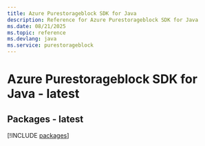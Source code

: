 ```yaml
---
title: Azure Purestorageblock SDK for Java
description: Reference for Azure Purestorageblock SDK for Java
ms.date: 08/21/2025
ms.topic: reference
ms.devlang: java
ms.service: purestorageblock
---
```

# Azure Purestorageblock SDK for Java - latest
## Packages - latest
[!INCLUDE [packages](purestorageblock-index.md)]